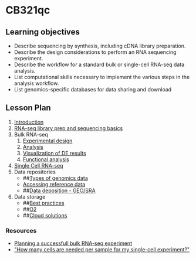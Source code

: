 # CB321qc
## Learning objectives

* Describe sequencing by synthesis, including cDNA library preparation.
* Describe the design considerations to perform an RNA sequencing experiment.
* Describe the workflow for a standard bulk or single-cell RNA-seq data analysis.
* List computational skills necessary to implement the various steps in the analysis workflow.
* List genomics-specific databases for data sharing and download

## Lesson Plan

1. [Introduction](slides/Intro_to_rnaseq_lecture_cb321.pdf)
1. [RNA-seq library prep and sequencing basics](https://hbctraining.github.io/Intro-to-rnaseq-hpc-salmon-flipped/lessons/01_intro-to-RNAseq.html)
1. Bulk RNA-seq
    1. [Experimental design](https://hbctraining.github.io/DGE_workshop_salmon_online/lessons/experimental_planning_considerations.html)
    1. [Analysis](https://hbctraining.github.io/rnaseq-cb321/lessons/analysis_methods.html)
    1. [Visualization of DE results](https://hbctraining.github.io/Training-modules/planning_successful_rnaseq/lessons/data_visualization.html)
    1. [Functional analysis](slides/functional_analysis.pdf)
1. [Single Cell RNA-seq](slides/Intro-to-scRNAseq-analysis.pdf)
1. Data repositories
    * ##[Types of genomics data]()
    * [Accessing reference data](https://hbctraining.github.io/Accessing_public_genomic_data/lessons/accessing_genome_reference_data.html)
    * ##[Data deposition - GEO/SRA]()
1. Data storage 
    * ##[Best practices]()
    * ##[O2]()
    * ##[Cloud solutions]()

### Resources

* [Planning a successfull bulk RNA-seq experiment](https://hbctraining.github.io/Training-modules/planning_successful_rnaseq/#contents)
* ["How many cells are needed per sample for my single-cell experiment?"](https://satijalab.org/howmanycells/)
